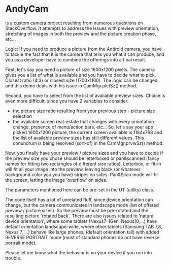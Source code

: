 # AndyCam
is a custom camera project resulting from numerous questions on StackOverflow. 
It attempts to address the issues with preview orientation, stretching of images
in both the preview and the picture creation phase, etc...

Logic:
If you need to produce a picture from the Android camera, you have to tackle
the fact that it is the camera that tells you what it can produce, and you as a
developer have to combine the offerings into a final result.

First, let's say you need a picture of size 1600x1200 pixels. The camera gives
you a list of what is available and you have to decide what to pick. Closest ratio
(4:3) or closest size (1700x1100). The logic can be changed and this demo deals with
his issue in CamMgr.pictSz() method.

Second, you have to select from the list of available preview sizes. Choice is even
more difficult, since you have 2 variables to consider:
  - the picture size ratio resulting from your previous step - picture size selection
  - the available screen real-estate that changes with every orientation change, presence
     of menu/action bars, etc...
So, let's say your app picked 1600x1200 picture, the current screen available is
1184x768 and the list of available preview sizes has still different values. This
conundrum is being resolved (sort-of) in the CamMgr.prvwSz() method.
  
Now, you finally have your preview / picture sizes and you have to decide if the preview
size you chose should be letterboxed or pan&scanned (fancy names for fitting two 
rectangles of different size ratios). Letterbox, or fit-in will fit all your image into
the preview, leaving black (or whatever background color you you have) stripes on sides.
Pan&Scan mode will fill the screen, letting the image 'overflow' on sides.

The parameters mentioned here can be pre-set in the UT (utility) class.

The code itself has a lot of unrelated fluff, since device orientation can change,
but the camera communicates in landscape mode (list of offered preview / picture sizes).
So the preview must be pre-rotated and the resulting picture 'rotated back'. There are
also issues related to 'natural device orientation', where some tablets 
(Nexus7-1Gen, Nexus10,...) have default orientation landscape-wide, where other tablets
(Samsung TAB 7,8, Nexus 7, ...) behave like large phones, (default orientation tall) 
with added REVERSE PORTRAIT mode (most of standard phones do not have reverse portrait
mode).

Please let me know what the behavior is on your device if you run into trouble.
